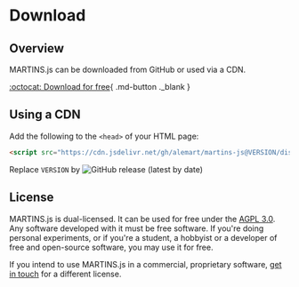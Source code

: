 # Download

## Overview

MARTINS.js can be downloaded from GitHub or used via a CDN.

[:octocat: Download for free](https://github.com/alemart/martins-js/releases){ .md-button ._blank }

## Using a CDN

Add the following to the `<head>` of your HTML page:

```html
<script src="https://cdn.jsdelivr.net/gh/alemart/martins-js@VERSION/dist/martins.min.js"></script>
```

Replace `VERSION` by ![GitHub release (latest by date)](https://img.shields.io/github/v/release/alemart/martins-js?color=%23ffffff&display_name=tag&label=%20)

## License

MARTINS.js is dual-licensed. It can be used for free under the [AGPL 3.0](./license/agpl-3.0.md). Any software developed with it must be free software. If you're doing personal experiments, or if you're a student, a hobbyist or a developer of free and open-source software, you may use it for free.

If you intend to use MARTINS.js in a commercial, proprietary software, [get in touch](./contact.md) for a different license.